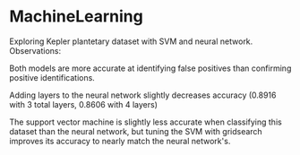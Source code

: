 # MachineLearning
Exploring Kepler plantetary dataset with SVM and neural network.  Observations:

 
Both models are more accurate at identifying false positives than confirming positive identifications.

Adding layers to the neural network slightly decreases accuracy (0.8916 with 3 total layers, 0.8606 with 4 layers)

The support vector machine is slightly less accurate when classifying this dataset than the neural network, but tuning the SVM with gridsearch improves its accuracy to nearly match the neural network's.

